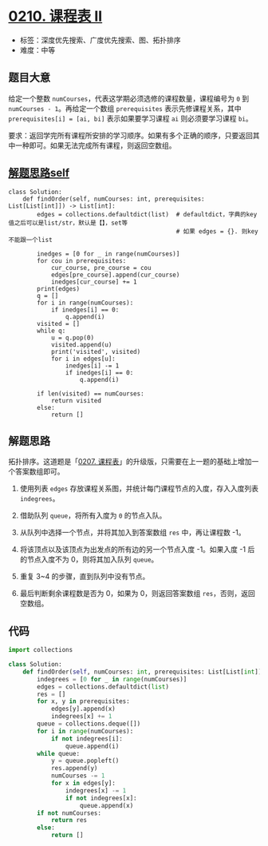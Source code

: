 # [0210. 课程表 II](https://leetcode.cn/problems/course-schedule-ii/)

- 标签：深度优先搜索、广度优先搜索、图、拓扑排序
- 难度：中等

## 题目大意

给定一个整数 `numCourses`，代表这学期必须选修的课程数量，课程编号为 `0` 到 `numCourses - 1`。再给定一个数组 `prerequisites` 表示先修课程关系，其中 `prerequisites[i] = [ai, bi]` 表示如果要学习课程 `ai` 则必须要学习课程 `bi`。

要求：返回学完所有课程所安排的学习顺序。如果有多个正确的顺序，只要返回其中一种即可。如果无法完成所有课程，则返回空数组。

## [解题思路self](https://github.com/linlinsongyun/LeetCode-Py/blob/main/Solutions/0207.%20%E8%AF%BE%E7%A8%8B%E8%A1%A8.md)

```
class Solution:
    def findOrder(self, numCourses: int, prerequisites: List[List[int]]) -> List[int]:
        edges = collections.defaultdict(list)  # defaultdict，字典的key值之后可以是list/str，默认是【】，set等
                                               # 如果 edges = {}. 则key不能跟一个list

        inedges = [0 for _ in range(numCourses)] 
        for cou in prerequisites:
            cur_course, pre_course = cou
            edges[pre_course].append(cur_course)
            inedges[cur_course] += 1
        print(edges)
        q = []
        for i in range(numCourses):
            if inedges[i] == 0:
                q.append(i)
        visited = []
        while q:
            u = q.pop(0)
            visited.append(u)
            print('visited', visited)
            for i in edges[u]:
                inedges[i] -= 1
                if inedges[i] == 0:
                    q.append(i)
        
        if len(visited) == numCourses:
            return visited
        else:
            return []

```
## 解题思路

拓扑排序。这道题是「[0207. 课程表](https://leetcode.cn/problems/course-schedule/)」的升级版，只需要在上一题的基础上增加一个答案数组即可。

1. 使用列表 `edges` 存放课程关系图，并统计每门课程节点的入度，存入入度列表 `indegrees`。

2. 借助队列 `queue`，将所有入度为 `0` 的节点入队。

3. 从队列中选择一个节点，并将其加入到答案数组 `res` 中，再让课程数 -1。
4. 将该顶点以及该顶点为出发点的所有边的另一个节点入度 -1。如果入度 -1 后的节点入度不为 0，则将其加入队列 `queue`。
5. 重复 3~4 的步骤，直到队列中没有节点。
6. 最后判断剩余课程数是否为 0，如果为 0，则返回答案数组 `res`，否则，返回空数组。

## 代码

```Python
import collections

class Solution:
    def findOrder(self, numCourses: int, prerequisites: List[List[int]]) -> List[int]:
        indegrees = [0 for _ in range(numCourses)]
        edges = collections.defaultdict(list)
        res = []
        for x, y in prerequisites:
            edges[y].append(x)
            indegrees[x] += 1
        queue = collections.deque([])
        for i in range(numCourses):
            if not indegrees[i]:
                queue.append(i)
        while queue:
            y = queue.popleft()
            res.append(y)
            numCourses -= 1
            for x in edges[y]:
                indegrees[x] -= 1
                if not indegrees[x]:
                    queue.append(x)
        if not numCourses:
            return res
        else:
            return []
```

